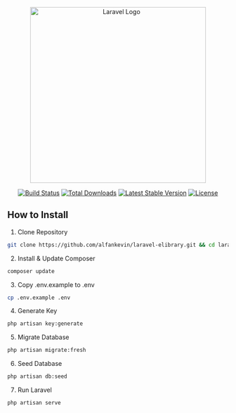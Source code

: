 <p align="center"><a href="https://laravel.com" target="_blank"><img src="https://raw.githubusercontent.com/laravel/art/master/logo-lockup/5%20SVG/2%20CMYK/1%20Full%20Color/laravel-logolockup-cmyk-red.svg" width="400" alt="Laravel Logo"></a></p>

<p align="center">
<a href="https://github.com/laravel/framework/actions"><img src="https://github.com/laravel/framework/workflows/tests/badge.svg" alt="Build Status"></a>
<a href="https://packagist.org/packages/laravel/framework"><img src="https://img.shields.io/packagist/dt/laravel/framework" alt="Total Downloads"></a>
<a href="https://packagist.org/packages/laravel/framework"><img src="https://img.shields.io/packagist/v/laravel/framework" alt="Latest Stable Version"></a>
<a href="https://packagist.org/packages/laravel/framework"><img src="https://img.shields.io/packagist/l/laravel/framework" alt="License"></a>
</p>

## How to Install

1. Clone Repository

```sh
git clone https://github.com/alfankevin/laravel-elibrary.git && cd laravel-elibrary
```

2. Install & Update Composer

```sh
composer update
```

3. Copy .env.example to .env

```sh
cp .env.example .env
```

4. Generate Key

```sh
php artisan key:generate
```

5. Migrate Database

```sh
php artisan migrate:fresh
```

6. Seed Database

```sh
php artisan db:seed
```

7. Run Laravel

```sh
php artisan serve
```
